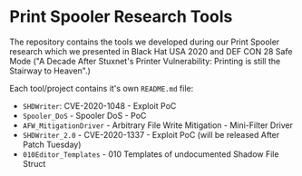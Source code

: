 # Print Spooler Research Tools

The repository contains the tools we developed during our Print Spooler research which we presented in Black Hat USA 2020 and DEF CON 28 Safe Mode ("A Decade After Stuxnet's Printer Vulnerability: Printing is still the Stairway to Heaven".) 

Each tool/project contains it's own ```README.md``` file:

- ```SHDWriter```: CVE-2020-1048 - Exploit PoC
- ```Spooler_DoS``` - Spooler DoS - PoC
- ```AFW_MitigationDriver``` - Arbitrary File Write Mitigation - Mini-Filter Driver
- ```SHDWriter_2.0``` - CVE-2020-1337 - Exploit PoC (will be released After Patch Tuesday)
- ```010Editor_Templates``` - 010 Templates of undocumented Shadow File Struct